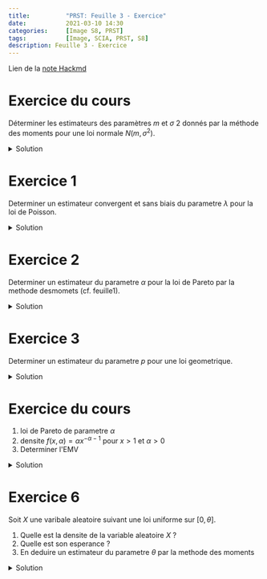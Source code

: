 ```yaml
---
title:          "PRST: Feuille 3 - Exercice"
date:           2021-03-10 14:30
categories:     [Image S8, PRST]
tags:           [Image, SCIA, PRST, S8]
description: Feuille 3 - Exercice
---
```

Lien de la [note Hackmd](https://hackmd.io/@lemasymasa/SygaNL8X_)

# Exercice du cours
Déterminer les estimateurs des paramètres $m$ et $\sigma$ 2 donnés par la méthode des moments pour une loi normale $N (m, \sigma^2)$.

<details markdown="1">
<summary>Solution</summary>
$$
E(\lambda) = \frac{1}{\lambda}\\
\lambda = \frac{1}{E(X)}\\
\hat\lambda=\frac{1}{\bar X_n}
$$

$X_n\to^{P.S} \frac{1}{\lambda}$ loi forte des grand normbres

$$
f:x\mapsto\frac{1}{x}, \mathcal C^{\gamma}\\
]0;+\infty[\to\mathbb R
$$

</details>

# Exercice 1
Determiner un estimateur convergent et sans biais du parametre $\lambda$ pour la loi de Poisson.

<details markdown="1">
<summary>Solution</summary>
On sait que:

$$
E(Y) = \lambda
$$

Donc l'estimateur d'ordre 1 de parametre $\lambda$ est:

$$
\hat\lambda = \bar X_n = \frac{1}{n}\sum_{i=1}^nX_i
$$

L'estimateur est **sans biais** et il est fortement convergent par la loi forte des grand nombres.

</details>

# Exercice 2
Determiner un estimateur du parametre $\alpha$ pour la loi de Pareto par la methode desmomets (cf. feuille1). 

<details markdown="1">
<summary>Solution</summary>

On sait que $E(X) = \frac{\alpha}{\alpha -1}$

$$
\alpha -1E(X) = \alpha\\
\alpha(E(X)-1) = E(X)\\
\alpha=\frac{E(X)}{E(X) - 1}\\
\bar\alpha\frac{\bar X}{\bar X -1}
$$

</details>

# Exercice 3
Determiner un estimateur du parametre $p$ pour une loi geometrique.

<details markdown="1">
<summary>Solution</summary>

$$
X\sim\mathcal E(p)\\
E(X) = \frac{1}{p}\\
\text{donc } p = \frac{1}{E(X)}\\
\bar p = \frac{1}{X}
$$

</details>

# Exercice du cours
1. loi de Pareto de parametre $\alpha$
2. densite $f(x,\alpha)=\alpha x^{-\alpha-1}$ pour $x\gt1$ et $\alpha\gt0$
3. Determiner l'EMV

<details markdown="1">
<summary>Solution</summary>

$$
\begin{aligned}
L(x_1,...,x_n,\alpha)&=\Pi_{k=1}^nf(x_k,\alpha)\\
&= \Pi_{k=1}^n\alpha x^{-\alpha-1}\\
&= \alpha^n\Pi_{k=1}^nx^{-\alpha-1}\\
\log(L(x_1,...,x_n,\alpha)) &= n\log(\alpha)+\sum_{k=1}^n\log(xk^{-\alpha-1})\\
&= n\log\alpha-(\alpha-1)\sum_{k=1}^n\log(xk)\\
\frac{\delta L}{\delta\alpha} &= \frac{n}{\alpha}-\sum_{k=1}^n\log(x_k)\\
\frac{\delta L}{\delta\alpha} = 0 &\Leftrightarrow \frac{n}{\alpha}-\sum_{k=1}^n\log(x_k)\\
&\Leftrightarrow \alpha=\frac{n}{\sum_{k=1}^n\log(x_k)}\\
&\Leftrightarrow \alpha=\frac{1}{\frac{1}{n}\sum_{k=1}^n\log(x_k)}\\
\frac{\delta^2L}{\delta\alpha^2}&=-\frac{n}{\alpha^2}\lt0\\
\hat\alpha &= \frac{1}{\frac{1}{n}\sum_{k=1}^n\log(x_k)} \Rightarrow\text{ EMV}
\end{aligned}
$$

</details>

# Exercice 6
Soit $X$ une varibale aleatoire suivant une loi uniforme sur $[0,\theta]$.
1. Quelle est la densite de la variable aleatoire $X$ ?
2. Quelle est son esperance ?
3. En deduire un estimateur du parametre $\theta$ par la methode des moments

<details markdown="1">
<summary>Solution</summary>
1.

$$
f(x,\theta)=
\begin{cases}
    \frac{1}{\theta} &\text{si } x\in[0,\theta]\\
    0 &\text{sinon}
\end{cases}
$$

2.

$$
E(X) = 0 + \frac{\theta}{2} = \frac{\theta}{2} \Rightarrow \theta=2\times E(X)
$$

3.

$$
\hat\theta=2\bar X
$$

</details>
